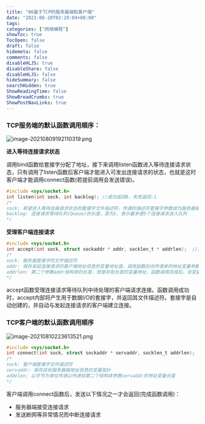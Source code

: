 ```yaml
---
title: "06基于TCP的服务器端和客户端"
date: "2021-08-20T02:20:04+08:00"
tags:
categories: ["网络编程"]
showToc: true
TocOpen: false
draft: false
hidemeta: false
comments: false
disableHLJS: true
disableShare: false
disableHLJS: false
hideSummary: false
searchHidden: true
ShowReadingTime: false
ShowBreadCrumbs: true
ShowPostNavLinks: true
---
```




### TCP服务端的默认函数调用顺序：

![image-20210809192110319.png](https://i.loli.net/2021/10/13/FEmBg52I6VU7anS.png)

**进入等待连接请求状态**

调用bind函数给套接字分配了地址，接下来调用listen函数进入等待连接请求状态，只有调用了listen函数后客户端才能进入可发出连接请求的状态，也就是这时客户端才能调用connect函数(若提前调用会发送错误)。

```c
#include <sys/socket.h>
int listen(int sock, int backlog); //成功返回0，失败返回-1
/*
sock: 希望进入等待连接请求状态的套接字文件描述符，传递的描述符套接字参数成为服务器端的套接字(监听套接字)
backlog: 连接请求等待队列(Queue)的长度，若为5，表示最多使5个连接请求进入队列
*/
```

**受理客户端连接请求**

```c
#include <sys/socket.h>
int accept(int sock, struct sockaddr * addr, socklen_t * addrlen);  //成功返回创建的套接字文件描述符，失败返回-1
/*
sock: 服务器套接字的文件描述符
addr: 保存发起连接请求的客户端地址信息的变量地址值，调用函数后向传递来的地址变量参数填充客户端地址信息
addrlen: 第二个参数addr结构体的长度，但是存有长度的变量地址，函数调用完成后，该变量即被填充入客户端地址长度
*/
```

accept函数受理连接请求等待队列中待处理的客户端请求连接。函数调用成功时，accept内部将产生用于数据I/O的套接字，并返回其文件描述符。套接字是自动创建的，并自动与发起连接请求的客户端建立连接。



### TCP客户端的默认函数调用顺序

![image-20210810223613521.png](https://i.loli.net/2021/10/13/8jpgYfCBRDqJTAX.png)

```c
#include <sys/socket.h>
int connect(int sock, struct sockaddr * servaddr, socklen_t addrlen);  //成功返回0，失败返回-1
/*
sock: 客户端套接字文件描述符
servaddr: 保存目标服务器端地址信息的变量指针
addelen: 以字节为单位传递以传递给第二个结构体参数servaddr的地址变量长度
*/
```

客户端调用connect函数后，发送以下情况之一才会返回(完成函数调用)：

- 服务器端接受连接请求
- 发送断网等异常情况而中断连接请求

